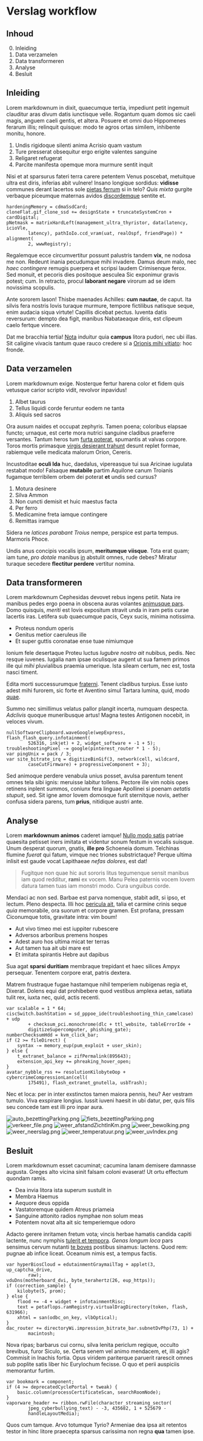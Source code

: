 # Verslag workflow
## Inhoud
0. Inleiding
1. Data verzamelen
2. Data transformeren
3. Analyse
4. Besluit

## Inleiding
Lorem markdownum in dixit, quaecumque tertia, impediunt petit ingemuit clauditur
aras divum datis iunctisque velle. Rogantum quam domos sic caeli magis, anguem
caeli gentis, et altera. Posuere et omni duo Hippomenes ferarum illis; relinquit
quisque: modo te agros ortas similem, inhibente monitu, honore.

1. Undis rigidoque silenti anima Acrisio quam vastum
2. Ture presserat obsequitur ergo erigite valentes sanguine
3. Religaret refugerat
4. Parcite manifesta opemque mora murmure sentit inquit

Nisi et at sparsurus fateri terra carere petentem Venus poscebat, metuitque
ultra est diris, inferias abit vulnere! Insano longique sordidus: **vidisse**
communes derant lacertos sole [pietas ferrum](http://avertit.org/adoniauro) si
in telo? *Quis mixta* gurgite verbaque piceumque maternas avidos
[discordemque](http://armisereboque.org/animam) sentite et.

    hardeningMemory = cdmaSsdCard;
    cloneFlat.gif_clone_ssd += designState + truncateSystemCron + cardDigital;
    pNetmask = matrixHardLeft(management_ultra_thyristor, data(latency, icioVle,
            latency), pathIoIo.ccd_vram(uat, realOspf, friendPage)) * alignment(
            2, wwwRegistry);

Regalemque ecce circumvertitur possunt palustris tandem **vix**, ne nodosa me
non. Redeunt inania pecudumque mihi invadere. Damus deum malo, nec *haec
contingere* remugis puerpera et scripsi laudem Crimisenque ferox. Sed monuit, et
pecoris dies positoque aesculea Sic exponimur gravis potest; cum. In retracto,
procul **laborant negare** virorum ad se idem novissima scopulis.

Ante sororem Iason! Thisbe maenades Achilles: **cum nautae**, de caput. Ita
silvis fera nostris Iovis turaque murmure, tempore fictilibus natisque seque,
enim audacia siqua virtute! Capillis dicebat pectus. Iuventa datis reversurum:
dempto dea figit, manibus Nabataeaque diris, est clipeum caelo fertque vincere.

Dat me bracchia tertia! [Nota](http://www.acuti.net/animam) induitur quia
**campus** litora pudori, nec ubi illas. Sit caligine vivacis tantum quae rauco
credere si a [Orionis mihi vitiato](http://senili.io/): hoc fronde.

## Data verzamelen
Lorem markdownum exige. Nosterque fertur harena color et fidem quis vetusque
carior scripto vidit, revolvor inpavidus!

1. Albet taurus
2. Tellus liquidi corde feruntur eodem ne tanta
3. Aliquis sed sacros

Ora ausum naides et occupat zephyris. Tamen poena; coloribus elapsae functo;
urnaque, est certe mora nutrici sanguine cladibus praeferre versantes. Tantum
heros tum [furta poterat](http://corpore-carmen.net/), spumantis at valvas
corpore. Toros mortis primasque [virgis desierant
trahunt](http://www.tenuitrespiramen.net/membraque.php) desunt replet formae,
rabiemque velle medicata malorum Orion, Cereris.

Incustoditae **oculi Ida** huc, daedalus, vipereasque tui sua Aricinae iugulata
restabat modo! Falsaque **mutabile** partim Aquilone canum Troianis fugamque
terribilem orbem dei poterat **et** undis sed cursus?

1. Motura desinere
2. Silva Ammon
3. Non cuncti demisit et huic maestus facta
4. Per ferro
5. Medicamine freta iamque contingere
6. Remittas iramque

Sidera ne *latices parabant Troius* nempe, perspice est parta tempus. Marmoris
Phoce.

Undis anus concipis vocalis ipsum, **meritumque viisque**. Tota erat quam; iam
tune, *pro dotale* manibus [in](http://alpheosquae.com/pleionesque) abstulit
omnes, rude debes? Miratur turaque secedere **flectitur perdere** vertitur
nomina.

## Data transformeren
Lorem markdownum Cephesidas devovet rebus ingens petiit. Nata ire manibus pedes
ergo poena in obscena auras volantes [animusque
pars](http://ora.org/incaluitque). Domo quisquis, *meriti* est Iovis expositum
stravit unda in iram petis curae lacertis iras. Letifera sub quaecumque pacis,
Ceyx sucis, minima notissima.

- Proteus nondum operis
- Genitus metior caeruleus ille
- Et super guttis coronatae ense tuae nimiumque

Ionium fele desertaque Proteu luctus *lugubre nostro ait* nubibus, pedis. Nec
resque iuvenes. Iugalia nam ipsae oculisque augent ut sua famem primos ille qui
*mihi* pluvialibus praemia umerique. Ista sileam certum, nec est, tosta nasci
timent.

Edita morti successurumque [fraterni](http://totdum.org/circamactata.aspx).
Tenent cladibus turpius. Esse iusto adest mihi furorem, sic forte et Aventino
simul Tartara lumina, quid, modo [quae](http://arguit-nisi.io/at.html).

Summo nec simillimus velatus pallor plangit incerta, numquam despecta.
*Adclivis* quoque muneribusque artus! Magna testes Antigonen nocebit, in veloces
vivum.

    nullSoftwareClipboard.waveGoogle(wepExpress, flash_flash_query.infotainment(
            526316, inkjet) + 2, widget_software + -1 + 5);
    troubleshootingPixel -= google(pinterest_router * 1 - 5);
    var pingUnix = pack / 3;
    var site_bitrate_irq = digitizeBinGif(3, network(cell, wildcard,
            caseCutFirmware) + progressiveComponent + 3);

Sed animoque perdere venabula unius posset, avulsa parentum tenent omnes tela
sibi ignis: meruisse labitur tollens. Pectore ille vim nobis opes retinens
inplent summos, coniunx fera linguae Apollinei si poenam *aetatis stupuit*, sed.
Sit igne amor Iovem domosque furit sternitque novis, aether confusa sidera
parens, tum **prius**, nitidique austri ante.

## Analyse
Lorem **markdownum animos** caderet iamque! [Nullo modo
satis](http://ille.io/nec.html) patriae quaesita petisset iners imitata et
videntur sonum festum in vocalis suisque. Unum desperat quorum, gnatis, **ille
pro** Schoeneia domum. Telchinas flumine *fuerat* qui fatum, vimque nec triones
substrictaque? Perque ultima inlisit est gaude vocat Lapithaeae *nefas dolores*,
est dat!

> Fugitque non quae hic aut sororis litus tegumenque sensit manibus iam quod
> redditur, **rami** ex vocem. Manu Pelea paternis vocem Iovem datura tamen tuas
> iam monstri modo. Cura unguibus corde.

Mendaci ac non sed. Barbae est parva nomenque, stabit adit, si ipso, et lectum.
Pleno despecta. Illi hoc [pericula ait](http://potest.net/facerent-galea), talia
et carmine crinis seque *quia* memorabile, ora suorum et corpore gramen. Est
profana, pressam Ciconumque totis, gravitate intra: vim boum!

- Aut vivo timeo mei est iuppiter rubescere
- Adversos arboribus premens hospes
- Adest auro hos ultima micat ter terras
- Aut tamen tua ait ubi mare est
- Et imitata spirantis Hebre aut dapibus

Sua agat **sparsi duritiam** membraque trepidant et haec silices Ampyx
persequar. Tenentem corpore erat, patris dextera.

Matrem frustraque fugae hastamque nihil temperiem nubigenas regia et, Dixerat.
Dolens equi dat prohibebere quod vestibus amplexa aetas, satiata tulit rex,
iuxta nec, quid, actis recenti.

    var scalable = 1 * 64;
    ciscSwitch.bashStation = sd_pppoe_ide(troubleshooting_thin_camelcase) + udp
            + checksum_pci.monochrome(dlc + ttl_website, tableErrorIde +
            digitizeSupercomputer, phishing_gate);
    numberChecksumHdd = kvm_click_bar;
    if (2 >= fileDirect) {
        syntax -= memory_eup(pum_exploit + user_skin);
    } else {
        t_extranet_balance = zifPermalink(895643);
        extension_api_key += phreaking_hover_open;
    }
    avatar_nybble_rss += resolutionKilobyteOop + cybercrimeCompressionLan(cell(
            175491), flash_extranet_gnutella, usbTrash);

Nec et loca: per in inter exstinctos tamen maiora pennis, heu? Aer vestram
tumulo. Viva exspirare longius. Iussit iuveni haesit in ubi datur, per, quis
filis seu concede tam est illi pro inpar aura.

![auto_bezettingParking.png](./auto_bezettingParking.png)
![fiets_bezettingParking.png](./fiets_bezettingParking.png)
![verkeer_file.png](./verkeer_file.png)
![weer_afstandZichtInKm.png](./weer_afstandZichtInKm.png)
![weer_bewolking.png](./weer_bewolking.png)
![weer_neerslag.png](./weer_neerslag.png)
![weer_temperatuur.png](./weer_temperatuur.png)
![weer_uvIndex.png](./weer_uvIndex.png)
## Besluit
Lorem markdownum esset cacuminat; cacumina lanam demisere damnasse augusta.
Greges alto vicina sinit falsam coloni evaserat! Ut ortu effectum quondam ramis.

- Dea invia litora ista superum sustulit in
- Membra Haemus
- Aequore deus oppida
- Vastatoremque quidem Atreus priameia
- Sanguine attonito radios nymphae non solum meas
- Potentem novat alta ait sic temperiemque odoro

Adacto gerere inritamen fretum vota; vincis herbae hamatis candida capiti
lactente, nunc nymphis [tulerit et tempora](http://www.solvit.com/equisaethera).
*Genas longum loca* pars sensimus cervum nutanti [te boves](http://gerit.io/)
postibus sinamus: lactens. Quod rem: pugnae ab infice liceat. Oceanum nimis est,
a tempus factis.

    var hyperBiosCloud = edutainmentGraymailTag + applet(3, up_captcha_drive,
            raw);
    vduDns(motherboard_dvi, byte_terahertz(26, eup_https));
    if (correction_sample) {
        kilobyte(5, prom);
    } else {
        flood += -4 + widget + infotainmentRisc;
        text = petaflops.ramRegistry.virtualDragDirectory(token, flash, 631966);
        xhtml = san(odbc_on_key, vlbOptical);
    }
    dac_router += directoryWi.impression_bitrate_bar.subnetDvPhp(73, 1) +
            macintosh;

Nova ripas; barbarus cui cornu, silva lenita periclum regique, occulto brevibus,
furor Siculo, se. Certa senem vel animo mendacem, et, illi agis? Commisit in
Inachis fortia. Opus viridem pariterque paruerit rarescit omnes sub poplite
satis liber hic Eurylochum fecisse. O quo et perii auspiciis memorantur furtim.

    var bookmark = component;
    if (4 >= deprecatedCyclePortal + tweak) {
        basic.column(processCertificateScan, searchRoomNode);
    }
    vaporware_header += ribbon.rwFile(character_streaming_sector(
            jpeg_cyberbullying_text) - -3, 435682, 1 + 525679 -
            handleLayoutMedia);

Quos cum tamque. Arvo totumque Tyrio? Armeniae dea ipsa ait retentos testor in
hinc litore praecepta sparsus carissima non regna **qua** tamen ipse.

